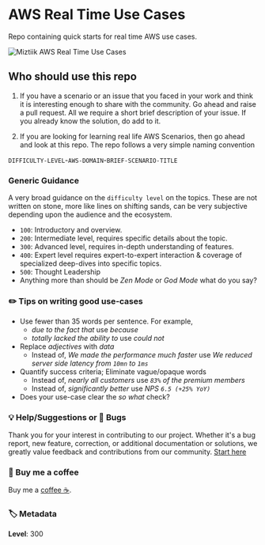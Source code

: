 # AWS Real Time Use Cases

Repo containing quick starts for real time AWS use cases.

![Miztiik AWS Real Time Use Cases](https://raw.githubusercontent.com/miztiik/aws-real-time-use-cases/master/images/miztiik-aws-real-time-use-cases.png)

## Who should use this repo

1. If you have a scenario or an issue that you faced in your work and think it is interesting enough to share with the community.
   Go ahead and raise a pull request. All we require a short brief description of your issue. If you already know the solution, do add to it.

1. If you are looking for learning real life AWS Scenarios, then go ahead and look at this repo. The repo follows a very simple naming convention

`DIFFICULTY-LEVEL`-`AWS-DOMAIN`-`BRIEF-SCENARIO-TITLE`

### Generic Guidance

A very broad guidance on the `difficulty level` on the topics. These are not written on stone, more like lines on shifting sands, can be very subjective depending upon the audience and the ecosystem.

- `100`: Introductory and overview.
- `200`: Intermediate level, requires specific details about the topic.
- `300`: Advanced level, requires in-depth understanding of features.
- `400`: Expert level requires expert-to-expert interaction & coverage of specialized deep-dives into specific topics.
- `500`: Thought Leadership
- Anything more than should be _Zen Mode_ or _God Mode_ what do you say?

### ✏️ Tips on writing good use-cases

- Use fewer than 35 words per sentence. For example,
  - _due to the fact that_ use _because_
  - _totally lacked the ability to_ use _could not_
- Replace _adjectives_ with _data_
  - Instead of, _We made the performance much faster_ use _We reduced server side latency from `10mn` to `1ms`_
- Quantify success criteria; Eliminate vague/opaque words
  - Instead of, _nearly all customers_ use _`83%` of the premium members_
  - Instead of, _significantly better_ use _NPS `6.5 (+25% YoY)`_
- Does your use-case clear the _so what_ check?

### 💡 Help/Suggestions or 🐛 Bugs

Thank you for your interest in contributing to our project. Whether it's a bug report, new feature, correction, or additional documentation or solutions, we greatly value feedback and contributions from our community. [Start here][200]

### 👋 Buy me a coffee

Buy me a [coffee ☕][900].

### 🏷️ Metadata

**Level**: 300

[100]: https://www.udemy.com/course/aws-cloud-development-kit-from-beginner-to-professional/?referralCode=E15D7FB64E417C547579
[200]: https://github.com/miztiik/aws-real-time-use-cases/issues
[900]: https://ko-fi.com/miztiik

